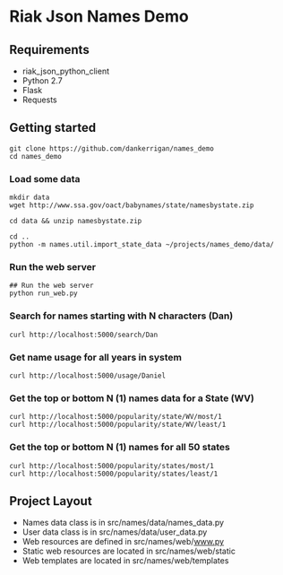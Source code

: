# Riak Json Names Demo

## Requirements
+ riak_json_python_client
+ Python 2.7
+ Flask
+ Requests


## Getting started

    git clone https://github.com/dankerrigan/names_demo
    cd names_demo

### Load some data

    mkdir data
    wget http://www.ssa.gov/oact/babynames/state/namesbystate.zip

    cd data && unzip namesbystate.zip

    cd ..
    python -m names.util.import_state_data ~/projects/names_demo/data/

### Run the web server

    ## Run the web server
    python run_web.py

### Search for names starting with N characters (Dan)

    curl http://localhost:5000/search/Dan

### Get name usage for all years in system

    curl http://localhost:5000/usage/Daniel

### Get the top or bottom N (1) names data for a State (WV)

    curl http://localhost:5000/popularity/state/WV/most/1
    curl http://localhost:5000/popularity/state/WV/least/1

### Get the top or bottom N (1) names for all 50 states

    curl http://localhost:5000/popularity/states/most/1
    curl http://localhost:5000/popularity/states/least/1

## Project Layout

+ Names data class is in src/names/data/names_data.py
+ User data class is in src/names/data/user_data.py
+ Web resources are defined in src/names/web/www.py
+ Static web resources are located in src/names/web/static
+ Web templates are located in src/names/web/templates